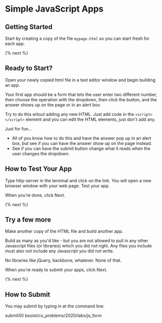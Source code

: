 # Simple JavaScript Apps

## Getting Started

Start by creating a copy of the file `mypage.html` so you can start fresh for each app. 

{% next %}

## Ready to Start?

Open your newly copied html file in a text editor window and begin building an app.

Your first app should be a form that lets the user enter two different number, then choose the operation with the dropdown, then click the button, and the answer shows up on the page or in an alert box. 

Try to do this witout adding any new HTML. Just add code in the  `<script></script>` element and you can edit the HTML elements, just don't add any. 

Just for fun...

* All of you know how to do this and have the answer pop up in an alert box, but see if you can have the answer show up on the page instead.
* See if you can have the submit button change what it reads when the user changes the dropdown. 

## How to Test Your App

Type http-server in the terminal and click on the link. You will open a new browser window with your web page. Test your app.

When you're done, click Next.

{% next %}

## Try a few more

Make another copy of the HTML file and build another app. 

Build as many as you'd like - but you are not allowed to pull in any other Javascript files (or libraries) which you did not right. Any files you include must also not include any Javascript you did not write. 

No libraries like jQuery, backbone, whatever. None of that.

When you're ready to submit your apps, click Next.

{% next %}

## How to Submit

You may submit by typing in at the command line:

submit50 bsoist/cs_problems/2020/labs/js_form

